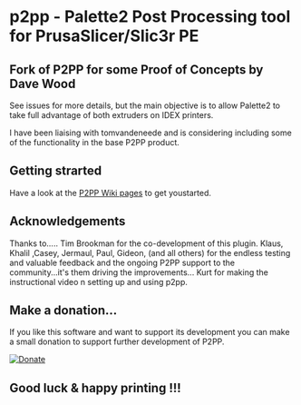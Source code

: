 # p2pp - **Palette2 Post Processing tool for PrusaSlicer/Slic3r PE**

## Fork of P2PP for some Proof of Concepts by Dave Wood

See issues for more details, but the main objective is to allow Palette2 to take full advantage of both extruders on IDEX printers.

I have been liaising with tomvandeneede and is considering including some of the functionality in the base P2PP product.



## Getting strarted

Have a look at the [P2PP Wiki pages](https://github.com/tomvandeneede/p2pp/wiki/Home-%5BP2-P3%5D) to get youstarted.


## Acknowledgements

Thanks to.....
Tim Brookman for the co-development of this plugin.
Klaus, Khalil ,Casey, Jermaul, Paul, Gideon,   (and all others) for the endless testing and valuable feedback and the ongoing P2PP support to the community...it's them driving the improvements...
Kurt for making the instructional video n setting up and using p2pp.

## Make a donation...

If you like this software and want to support its development you can make a small donation to support further development of P2PP.

[![Donate](https://img.shields.io/badge/Donate-PayPal-green.svg)](https://www.paypal.com/cgi-bin/webscr?cmd=_donations&business=t.vandeneede@pandora.be&lc=EU&item_name=Donation+to+P2PP+Developer&no_note=0&cn=&currency_code=EUR&bn=PP-DonationsBF:btn_donateCC_LG.gif:NonHosted)



## **Good luck & happy printing !!!**





